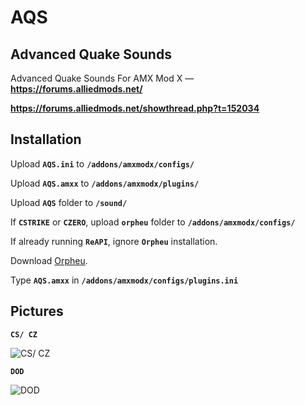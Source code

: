 # AQS
## Advanced Quake Sounds ##
Advanced Quake Sounds For AMX Mod X — **https://forums.alliedmods.net/**

**https://forums.alliedmods.net/showthread.php?t=152034**
## Installation ##
Upload **`AQS.ini`** to **`/addons/amxmodx/configs/`**

Upload **`AQS.amxx`** to **`/addons/amxmodx/plugins/`**

Upload **`AQS`** folder to **`/sound/`**

If **`CSTRIKE`** or **`CZERO`**, upload **`orpheu`** folder to **`/addons/amxmodx/configs/`**

If already running **`ReAPI`**, ignore **`Orpheu`** installation.

Download [Orpheu](https://github.com/Arkshine/Orpheu/releases).

Type **`AQS.amxx`** in **`/addons/amxmodx/configs/plugins.ini`**
## Pictures ##
**`CS/ CZ`**

![CS/ CZ](https://hattrick.go.ro/aqs-cscz.png)

**`DOD`**

![DOD](https://hattrick.go.ro/aqs-dod.png)

